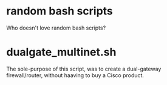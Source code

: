 random bash scripts
===
Who doesn't love random bash scripts?

dualgate_multinet.sh
==
The sole-purpose of this script, was to create a dual-gateway firewall/router, without haaving to buy a Cisco product.
